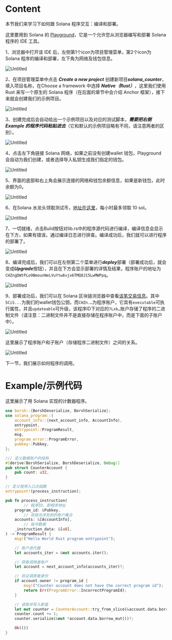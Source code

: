 # Content

本节我们来学习下如何跟 Solana 程序交互：编译和部署。

这里要用到 Solana 的 [Playground](https://beta.solpg.io)，它是一个允许您从浏览器编写和部署 Solana 程序的 IDE 工具。

1、浏览器中打开该 IDE 后，左侧第1个icon为项目管理菜单，第2个icon为 Solana 程序的编译和部署，左下角为网络及钱包信息。

![Untitled](./img/1-1.png)

2、在项目管理菜单中点击 ***Create a new project*** 创建新项目***solana_counter***，填入项目名称，在Choose a framework 中选择 ***Native（Rust）***，这里我们使用 Rust 来写一个原生的 Solana 程序（在后面的章节中会介绍 Anchor 框架），接下来就会创建我们的示例项目。

![Untitled](./img/1-2.png)

3、创建完成后会自动给出一个示例项目以及对应的测试脚本，***需要把右侧Example 的程序代码粘贴进去***（它和默认的示例项目略有不同，请注意两者的区别）。

![Untitled](./img/1-3.png)

4、点击左下角链接 Solana 网络，如果之前没有创建wallet 钱包，Playground 会自动为我们创建，或者选择导入私钥生成我们指定的钱包。

![Untitled](./img/1-4.png)

5、界面的底部和右上角会展示连接的网络和钱包余额信息，如果是新钱包，此时余额为0。

![Untitled](./img/1-5.png)

6、在Solana 水龙头领取测试币，[地址在这里](https://faucet.solana.com/)，每小时最多领取 10 sol。

![Untitled](./img/1-6.png)

7、一切就绪，点击Build按钮对lib.rs中的程序源代码进行编译，编译信息会显示在下方，如果有错误，通过编译日志进行排查。编译成功后，我们就可以进行程序的部署了。

![Untitled](./img/1-7.png)

8、编译完成后，我们可以在左侧第二个菜单进行***deploy***部署（部署成功后，就会变成***Upgrade***按钮），并且在下方会显示部署的详情及结果，程序账户的地址为`CHZngDWtPLo9BmounNeLVuYtw6vjx6TMQ8J15LwMWPpq`。

![Untitled](./img/1-8.png)

9、部署成功后，我们可以在 Solana 区块链浏览器中查看[该笔交易信息](https://explorer.solana.com/tx/n4rQU85FmLjB82RAkRvRwj9jYYSseUYfvRi4jY6ZpxuoNGd8qFCiV4UsDbyKVviY5GWcBm7hwNVzMvr5JhvYaux?cluster=devnet)。其中`5CiS...`为我们的wallet钱包公钥，而`CHZn.…`为程序账户，它具有`executable`可执行属性，并且`updateable`可升级，该程序ID下对应的`7Lxk…`账户存储了程序的二进制文件（请注意：二进制文件并不是直接存储在程序账户中，而是下面的子账户中）。

![Untitled](./img/1-9.png)

这里展示了程序账户和子账户（存储程序二进制文件）之间的关系。

![Untitled](./img/1-10.png)

下一节，我们展示如何程序的调用。

# Example/示例代码

这里展示了用 Solana 实现的计数器程序。

```rust
use borsh::{BorshDeserialize, BorshSerialize};
use solana_program::{
    account_info::{next_account_info, AccountInfo},
    entrypoint,
    entrypoint::ProgramResult,
    msg,
    program_error::ProgramError,
    pubkey::Pubkey,
};

/// 定义数据账户的结构
#[derive(BorshSerialize, BorshDeserialize, Debug)]
pub struct CounterAccount {
    pub count: u32,
}

// 定义程序入口点函数
entrypoint!(process_instruction);

pub fn process_instruction(
		// 程序ID，即程序地址
    program_id: &Pubkey,
		// 该指令涉及到的账户集合
    accounts: &[AccountInfo],
		// 指令数据
    _instruction_data: &[u8],
) -> ProgramResult {
    msg!("Hello World Rust program entrypoint");

    // 账户迭代器
    let accounts_iter = &mut accounts.iter();

    // 获取调用者账户
    let account = next_account_info(accounts_iter)?;

    // 验证调用者身份
    if account.owner != program_id {
        msg!("Counter account does not have the correct program id");
        return Err(ProgramError::IncorrectProgramId);
    }

    // 读取并写入新值
    let mut counter = CounterAccount::try_from_slice(&account.data.borrow())?;
    counter.count += 1;
    counter.serialize(&mut *account.data.borrow_mut())?;

    Ok(())
}
```